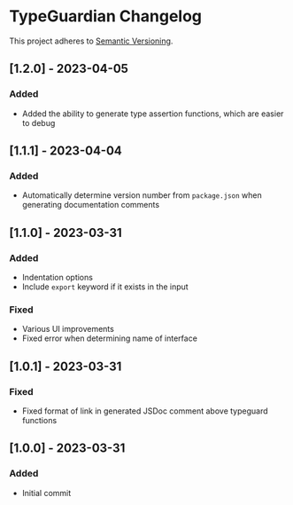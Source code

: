 # TypeGuardian Changelog

This project adheres to [Semantic Versioning](https://semver.org/spec/v2.0.0.html).

## [1.2.0] - 2023-04-05

### Added

* Added the ability to generate type assertion functions, which are easier to debug

## [1.1.1] - 2023-04-04

### Added

* Automatically determine version number from `package.json` when generating documentation comments

## [1.1.0] - 2023-03-31

### Added

* Indentation options
* Include `export` keyword if it exists in the input

### Fixed

* Various UI improvements
* Fixed error when determining name of interface

## [1.0.1] - 2023-03-31

### Fixed

* Fixed format of link in generated JSDoc comment above typeguard functions

## [1.0.0] - 2023-03-31

### Added

* Initial commit
